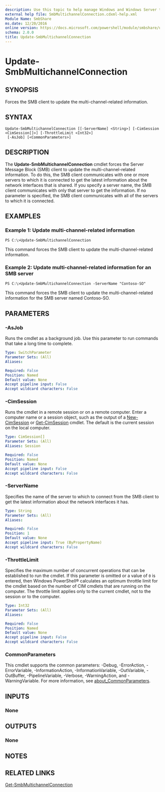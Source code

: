 ```yaml
---
description: Use this topic to help manage Windows and Windows Server technologies with Windows PowerShell.
external help file: SmbMultichannelConnection.cdxml-help.xml
Module Name: SmbShare
ms.date: 12/20/2016
online version: https://docs.microsoft.com/powershell/module/smbshare/update-smbmultichannelconnection?view=windowsserver2022-ps&wt.mc_id=ps-gethelp
schema: 2.0.0
title: Update-SmbMultichannelConnection
---
```


# Update-SmbMultichannelConnection

## SYNOPSIS
Forces the SMB client to update the multi-channel-related information.

## SYNTAX

```
Update-SmbMultichannelConnection [[-ServerName] <String>] [-CimSession <CimSession[]>] [-ThrottleLimit <Int32>]
 [-AsJob] [<CommonParameters>]
```

## DESCRIPTION
The **Update-SmbMultichannelConnection** cmdlet forces the Server Message Block (SMB) client to update the multi-channel-related information.
To do this, the SMB client communicates with one or more servers to which it is connected to get the latest information about the network interfaces that is shared.
If you specify a server name, the SMB client communicates with only that server to get the information.
If no parameter is specified, the SMB client communicates with all of the servers to which it is connected.

## EXAMPLES

### Example 1: Update multi-channel-related information
```
PS C:\>Update-SmbMultichannelConnection
```

This command forces the SMB client to update the multi-channel-related information.

### Example 2: Update multi-channel-related information for an SMB server
```
PS C:\>Update-SmbMultichannelConnection -ServerName "Contoso-SO"
```

This command forces the SMB client to update the multi-channel-related information for the SMB server named Contoso-SO.

## PARAMETERS

### -AsJob
Runs the cmdlet as a background job. Use this parameter to run commands that take a long time to complete.

```yaml
Type: SwitchParameter
Parameter Sets: (All)
Aliases: 

Required: False
Position: Named
Default value: None
Accept pipeline input: False
Accept wildcard characters: False
```

### -CimSession
Runs the cmdlet in a remote session or on a remote computer.
Enter a computer name or a session object, such as the output of a [New-CimSession](https://go.microsoft.com/fwlink/p/?LinkId=227967) or [Get-CimSession](https://go.microsoft.com/fwlink/p/?LinkId=227966) cmdlet.
The default is the current session on the local computer.

```yaml
Type: CimSession[]
Parameter Sets: (All)
Aliases: Session

Required: False
Position: Named
Default value: None
Accept pipeline input: False
Accept wildcard characters: False
```

### -ServerName
Specifies the name of the server to which to connect from the SMB client to get the latest information about the network interfaces it has.

```yaml
Type: String
Parameter Sets: (All)
Aliases: 

Required: False
Position: 1
Default value: None
Accept pipeline input: True (ByPropertyName)
Accept wildcard characters: False
```

### -ThrottleLimit
Specifies the maximum number of concurrent operations that can be established to run the cmdlet.
If this parameter is omitted or a value of `0` is entered, then Windows PowerShell® calculates an optimum throttle limit for the cmdlet based on the number of CIM cmdlets that are running on the computer.
The throttle limit applies only to the current cmdlet, not to the session or to the computer.

```yaml
Type: Int32
Parameter Sets: (All)
Aliases: 

Required: False
Position: Named
Default value: None
Accept pipeline input: False
Accept wildcard characters: False
```

### CommonParameters
This cmdlet supports the common parameters: -Debug, -ErrorAction, -ErrorVariable, -InformationAction, -InformationVariable, -OutVariable, -OutBuffer, -PipelineVariable, -Verbose, -WarningAction, and -WarningVariable. For more information, see [about_CommonParameters](https://go.microsoft.com/fwlink/?LinkID=113216).

## INPUTS

### None

## OUTPUTS

### None

## NOTES

## RELATED LINKS

[Get-SmbMultichannelConnection](./Get-SmbMultichannelConnection.md)


